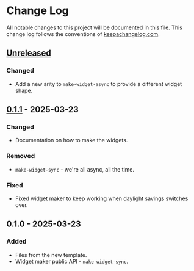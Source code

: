 # Change Log
All notable changes to this project will be documented in this file. This change log follows the conventions of [keepachangelog.com](http://keepachangelog.com/).

## [Unreleased]
### Changed
- Add a new arity to `make-widget-async` to provide a different widget shape.

## [0.1.1] - 2025-03-23
### Changed
- Documentation on how to make the widgets.

### Removed
- `make-widget-sync` - we're all async, all the time.

### Fixed
- Fixed widget maker to keep working when daylight savings switches over.

## 0.1.0 - 2025-03-23
### Added
- Files from the new template.
- Widget maker public API - `make-widget-sync`.

[Unreleased]: https://sourcehost.site/your-name/open-library/compare/0.1.1...HEAD
[0.1.1]: https://sourcehost.site/your-name/open-library/compare/0.1.0...0.1.1
